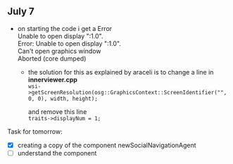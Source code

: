 ## July 7

* on starting the code i get a Error\
Unable to open display ":1.0".\
Error: Unable to open display ":1.0".\
Can't open graphics window\
Aborted (core dumped)

    * the solution for this as explained by araceli is to change a line in 
        **innerviewer.cpp** \
        ```wsi->getScreenResolution(osg::GraphicsContext::ScreenIdentifier("",0, 0), width, height);```

         and remove this line \
        ```traits->displayNum = 1;```



Task for tomorrow:
- [x] creating a copy of the component newSocialNavigationAgent
- [ ] understand the component
